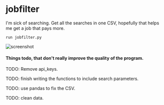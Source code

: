 # jobfilter

I'm sick of searching. Get all the searches in one CSV, hopefully that helps me get a job
that pays more.

```run jobfilter.py ```


![screenshot](https://github.com/Nllii/jobfilter/blob/26690751a2041fdce3950192b3130c3ea60d03d6/job_apis/jobfilter.png)







#### Things todo, that don't really improve the quality of the program.
TODO: Remove api_keys.

TODO: finish writing the functions to include search parameters.

TODO: use pandas to fix the CSV.

TODO: clean data.
